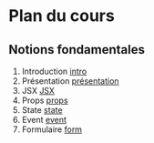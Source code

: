 # Plan du cours

## Notions fondamentales

1. Introduction [intro](./Supports/chap_introduction.md)
2. Présentation [présentation](./Supports/chap_presentation.md)
3. JSX [JSX](./Supports/chap_jsx.md)
4. Props [props](./Supports/chap_props.md)
5. State [state](./Supports/chap_state.md)
6. Event [event](./Supports/chap_event.md)
7. Formulaire [form](./Supports/chap_form.md)

